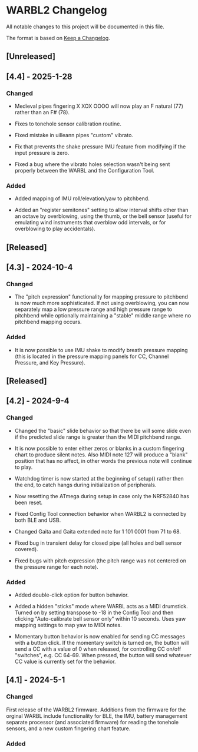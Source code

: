 # WARBL2 Changelog
All notable changes to this project will be documented in this file.

The format is based on [Keep a Changelog](https://keepachangelog.com/en/1.0.0/).
## [Unreleased]

## [4.4] - 2025-1-28

### Changed

- Medieval pipes fingering X XOX OOOO will now play an F natural (77) rather than an F# (78).

- Fixes to tonehole sensor calibration routine.

- Fixed mistake in uilleann pipes "custom" vibrato.

- Fix that prevents the shake pressure IMU feature from modifying if the input pressure is zero.

- Fixed a bug where the vibrato holes selection wasn't being sent properly between the WARBL and the Configuration Tool.

### Added

- Added mapping of IMU roll/elevation/yaw to pitchbend.
  
- Added an "register semitones" setting to allow interval shifts other than an octave by overblowing, using the thumb, or the bell sensor (useful for emulating wind instruments that overblow odd intervals, or for overblowing to play accidentals).

## [Released]

## [4.3] - 2024-10-4

### Changed

- The "pitch expression" functionality for mapping pressure to pitchbend is now much more sophisticated. If not using overblowing, you can now separately map a low pressure range and high pressure range to pitchbend while optionally maintaining a "stable" middle range where no pitchbend mapping occurs.

### Added

- It is now possible to use IMU shake to modify breath pressure mapping (this is located in the pressure mapping panels for CC, Channel Pressure, and Key Pressure).

## [Released]

## [4.2] - 2024-9-4


### Changed

- Changed the "basic" slide behavior so that there be will some slide even if the predicted slide range is greater than the MIDI pitchbend range.

- It is now possible to enter either zeros or blanks in a custom fingering chart to produce silent notes. Also MIDI note 127 will produce a "blank" position that has no affect, in other words the previous note will continue to play.

- Watchdog timer is now started at the beginning of setup() rather then the end, to catch hangs during initialization of peripherals.
  
- Now resetting the ATmega during setup in case only the NRF52840 has been reset.

- Fixed Config Tool connection behavior when WARBL2 is connected by both BLE and USB.

- Changed Gaita and Gaita extended note for 1 101 0001 from 71 to 68.

- Fixed bug in transient delay for closed pipe (all holes and bell sensor covered).

- Fixed bugs with pitch expression (the pitch range was not centered on the pressure range for each note).

  

### Added

- Added double-click option for button behavior.

- Added a hidden "sticks" mode where WARBL acts as a MIDI drumstick. Turned on by setting transpose to -18 in the Config Tool and then clicking "Auto-calibrate bell sensor only" within 10 seconds. Uses yaw mapping settings to map yaw to MIDI notes.

- Momentary button behavior is now enabled for sending CC messages with a button click. If the momentary switch is turned on, the button will send a CC with a value of 0 when released, for controlling CC on/off "switches", e.g. CC 64-69. When pressed, the button will send whatever CC value is currently set for the behavior.




## [4.1] - 2024-5-1

### Changed

First release of the WARBL2 firmware. Additions from the firmware for the orginal WARBL include functionality for BLE, the IMU, battery management separate processor (and associated firmware) for reading the tonehole sensors, and a new custom fingering chart feature.

### Added
